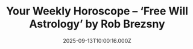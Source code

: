 ---
title: "Your Weekly Horoscope – ‘Free Will Astrology’ by Rob Brezsny"
date: 2025-09-13T10:00:16.000Z
category: Human Kindness
externalLink: "https://www.goodnewsnetwork.org/horoscope-from-rob-brezsnys-free-will-astrology-9-13-2025/"
image: ""
excerpt: "Our partner Rob Brezsny, who has a new book out, Astrology Is Real: Revelations from My Life as an Oracle, provides his weekly wisdom to enlighten our thinking and motivate our mood. Rob’s Free Will Astrology, is a syndicated weekly column appearing in over a hundred publications. He is also the author of Pronoia Is the Antidote […] The post…"
---